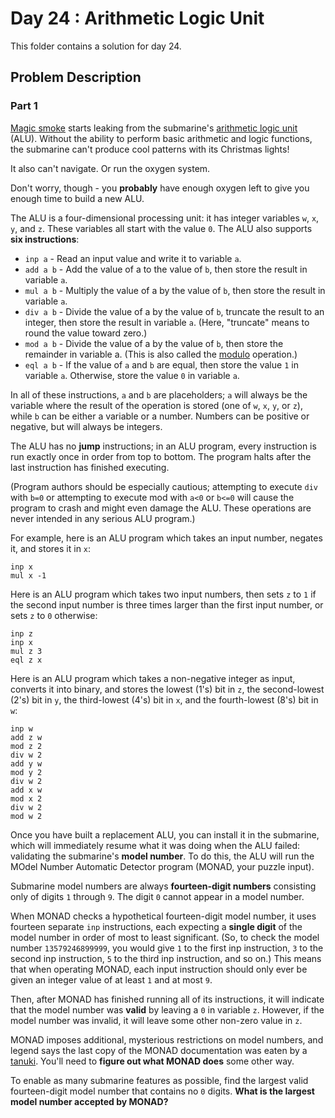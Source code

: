# Day 24 : Arithmetic Logic Unit

This folder contains a solution for day 24.

## Problem Description

### Part 1

[Magic smoke](https://en.wikipedia.org/wiki/Magic_smoke) starts leaking from the submarine's [arithmetic logic unit](https://en.wikipedia.org/wiki/Arithmetic_logic_unit) (ALU). Without the ability to perform basic arithmetic and logic functions, the submarine can't produce cool patterns with its Christmas lights!

It also can't navigate. Or run the oxygen system.

Don't worry, though - you **probably** have enough oxygen left to give you enough time to build a new ALU.

The ALU is a four-dimensional processing unit: it has integer variables ```w```, ```x```, ```y```, and ```z```. These variables all start with the value ```0```. The ALU also supports **six instructions**:

  * ```inp a``` - Read an input value and write it to variable ```a```.
  * ```add a b``` - Add the value of a to the value of ```b```, then store the result in variable ```a```.
  * ```mul a b``` - Multiply the value of a by the value of ```b```, then store the result in variable ```a```.
  * ```div a b``` - Divide the value of a by the value of ```b```, truncate the result to an integer, then store the result in variable ```a```. (Here, "truncate" means to round the value toward zero.)
  * ```mod a b``` - Divide the value of a by the value of ```b```, then store the remainder in variable a. (This is also called the [modulo](https://en.wikipedia.org/wiki/Modulo_operation) operation.)
  * ```eql a b``` - If the value of ```a``` and ```b``` are equal, then store the value ```1``` in variable ```a```. Otherwise, store the value ```0``` in variable ```a```.

In all of these instructions, ```a``` and ```b``` are placeholders; ```a``` will always be the variable where the result of the operation is stored (one of ```w```, ```x```, ```y```, or ```z```), while ```b``` can be either a variable or a number. Numbers can be positive or negative, but will always be integers.

The ALU has no **jump** instructions; in an ALU program, every instruction is run exactly once in order from top to bottom. The program halts after the last instruction has finished executing.

(Program authors should be especially cautious; attempting to execute ```div``` with ```b=0``` or attempting to execute mod with ```a<0``` or ```b<=0``` will cause the program to crash and might even damage the ALU. These operations are never intended in any serious ALU program.)

For example, here is an ALU program which takes an input number, negates it, and stores it in ```x```:

```
inp x
mul x -1
```

Here is an ALU program which takes two input numbers, then sets ```z``` to ```1``` if the second input number is three times larger than the first input number, or sets ```z``` to ```0``` otherwise:

```
inp z
inp x
mul z 3
eql z x
```

Here is an ALU program which takes a non-negative integer as input, converts it into binary, and stores the lowest (1's) bit in ```z```, the second-lowest (2's) bit in ```y```, the third-lowest (4's) bit in ```x```, and the fourth-lowest (8's) bit in ```w```:

```
inp w
add z w
mod z 2
div w 2
add y w
mod y 2
div w 2
add x w
mod x 2
div w 2
mod w 2
```

Once you have built a replacement ALU, you can install it in the submarine, which will immediately resume what it was doing when the ALU failed: validating the submarine's **model number**. To do this, the ALU will run the MOdel Number Automatic Detector program (MONAD, your puzzle input).

Submarine model numbers are always **fourteen-digit numbers** consisting only of digits ```1``` through ```9```. The digit ```0``` cannot appear in a model number.

When MONAD checks a hypothetical fourteen-digit model number, it uses fourteen separate ```inp``` instructions, each expecting a **single digit** of the model number in order of most to least significant. (So, to check the model number ```13579246899999```, you would give ```1``` to the first inp instruction, ```3``` to the second inp instruction, ```5``` to the third inp instruction, and so on.) This means that when operating MONAD, each input instruction should only ever be given an integer value of at least ```1``` and at most ```9```.

Then, after MONAD has finished running all of its instructions, it will indicate that the model number was **valid** by leaving a ```0``` in variable ```z```. However, if the model number was invalid, it will leave some other non-zero value in ```z```.

MONAD imposes additional, mysterious restrictions on model numbers, and legend says the last copy of the MONAD documentation was eaten by a [tanuki](https://en.wikipedia.org/wiki/Japanese_raccoon_dog). You'll need to **figure out what MONAD does** some other way.

To enable as many submarine features as possible, find the largest valid fourteen-digit model number that contains no ```0``` digits. **What is the largest model number accepted by MONAD?**
